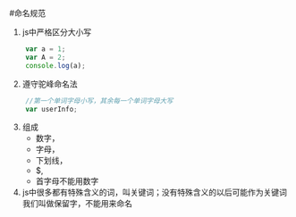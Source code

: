 

#命名规范
1. js中严格区分大小写
```javascript
    var a = 1;
    var A = 2;
    console.log(a);
```
2. 遵守驼峰命名法
```javascript
    //第一个单词字母小写，其余每一个单词字母大写
    var userInfo;
```
3. 组成
    - 数字，
    - 字母，
    - 下划线，
    - $, 
    - 首字母不能用数字
4. js中很多都有特殊含义的词，叫关键词；没有特殊含义的以后可能作为关键词我们叫做保留字，不能用来命名
